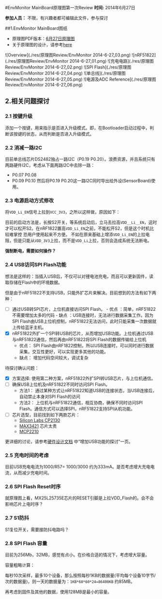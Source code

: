 #EnvMonitor MainBoard原理图第一次Review
**时间:** 2014年6月27日

**参加人员：** 不限，有兴趣者都可编辑此文件，参与探讨

##1.EnvMonitor MainBoard图纸
- 原理图PDF版本：[6月27日原理图](https://github.com/xiaogan-Studio/OpenCloudEnvMonitor/blob/master/Doc/hardware/%E5%8E%9F%E7%90%86%E5%9B%BE/EnvMonitor%202014-6-27.pdf)
- 关于原理图的设计，请参考[here](https://github.com/xiaogan-Studio/OpenCloudEnvMonitor/blob/master/Doc/design/EnvMonitor%E5%8E%9F%E7%90%86%E5%9B%BE%E5%88%86%E6%9E%90.docx)

![Overview](./res/原理图Review/EnvMonitor 2014-6-27_03.png)
![nRF51822](./res/原理图Review/EnvMonitor 2014-6-27_01.png)
![充电电路](./res/原理图Review/EnvMonitor 2014-6-27_02.png)
![SPI Flash](./res/原理图Review/EnvMonitor 2014-6-27_04.png)
![单总线](./res/原理图Review/EnvMonitor 2014-6-27_05.png)
![电源及ADC Reference](./res/原理图Review/EnvMonitor 2014-6-27_06.png)



## 2.相关问题探讨
### 2.1 按键升级
添加一个按键，用来指示是否进入升级模式。即，在Bootloader启动过程中，判断该按键的状态，从而判断是否进入升级模式。

### 2.2 消减一路I2C
目前单总线芯片DS2482独占一路I2C（P0.19 P0.20）。浪费资源，并且系统只有两路硬件I2C，考虑从下面两路I2C中去除一路：
- P0.07 P0.08
- P0.09 P0.10
然后将P0.19 P0.20这一路I2C同时导出给外设(SensorBoard)使用。

### 2.3 电源启动方式修改
将`VDD_Li_EN`信号上拉到`VCC_3V3`，之所以这样做，原因如下：

目前的启动方法是，长按S2开关，等系统启动后，立马去拉高`VDD__Li__EN`，这时才可以松开S2。在nRF1822置高`VDD_Li_EN`之前，不能松开S2，但是这个时机比较难掌控
恐用户使用起来不方便。
不如在原来基础上增添`VDD_Li_EN`的上拉电阻，但是只能从`VDD_3V3`上拉，而不是`VDD_Li`上拉，否则会造成系统无法断电。

**强制断电，需要如何操作？**

### 2.4 USB访问SPI Flash功能
想法是这样的：当插入USB后，不仅可以对锂电池充电，而且可以更新固件，读取存储在Flash中的环境数据。

但是由于nRF51822不支持USB，只能外扩芯片来解决。目前想到的方法有如下两种：
- [ ] 通过USB转SPI芯片，上位机直接访问SPI Flash。
      - 优点 ：简单，nRF51822不需要增加太多的代码
      - 缺点 ：USB连接时，无法进行数据采集工作。因为SPI Flash由USB上位机控制，nRF51822无法访问，此时只能采集一次数据就上传给蓝牙主机。
- [x] nRF51822外扩一个SPI转USB的芯片，从而增加USB功能。上位机通过USB与nRF51822通信，然后再由nRF51822将SPI Flash的数据传输给上位机
     - 优点： SPI Flash由nRF1822控制，所以USB连接时，可以同时进行数据采集。交互性更好，可以实现更多其他的功能。
     - 缺点： 增加代码空间较大，调试复杂 

待探讨确认问题：
- [x] 方案选择: 使用第二种方案，nRF51822外扩SPI转USB芯片，与上位机通信。
- [ ] 确保USB上位机及nRF51822不同时访问SPI Flash。
    - 方法1： 通过某种方式让nRF51822知道USB的连接状态，当USB连接后，自动禁止本身对SPI Flash的访问
    - 方法2： 上位机与nRF51822通信，相互协商，确保不同时访问SPI Flash。通信方式可以选择SPI，nRF51822支持SPI从机功能。
- [ ] 芯片选型，目前找到如下两款芯片：
   -  [Silicon Labs CP2130](http://www.silabs.com/products/interface/usbtouart/pages/usb-to-spi-bridge.aspx)
   -  [MAX3421](http://www.maximintegrated.com/cn/products/interface/controllers-expanders/MAX3421E.html) 芯片太贵  
   -  [MCP2210](http://www.microchip.com/wwwproducts/Devices.aspx?product=MCP2210)

更详细的讨论，请参考[硬件设计文档](https://github.com/xiaogan-Studio/OpenCloudEnvMonitor/blob/master/Doc/design/nRF51822%E7%A1%AC%E4%BB%B6%E8%AE%BE%E8%AE%A1%E7%9B%B8%E5%85%B3%E5%88%86%E6%9E%90.xlsx)
中“增加USB功能的探讨”一页。

### 2.5 充电时间的考虑
目前USB充电电流为1000/R57= 1000/3000 约为333mA。是否考虑增大充电电流，从而减少充电时间。

### 2.6 SPI Flash Reset时序
就原理图上看，MX25L25735E芯片的RESET引脚是上拉VDD_Flash的。会不会影响芯片上电时序？

### 2.7 S1防抖
S1复位开关，需要接防抖电路吗？

### 2.8 SPI Flash 容量
目前为256Mb，32MB，感觉有点小。在价格合适的情况下，考虑增大容量。

容量粗略计算：

每秒10次采样，最多10个设备，那么按照每秒1KB的数据量(平均每个设备10字节/次的数据量)，则一天的数据量为：`1KB*60*60*24=86400KB` 约85MB。

再考虑到固件及其他的数据，使用128MB是最小的容量。

